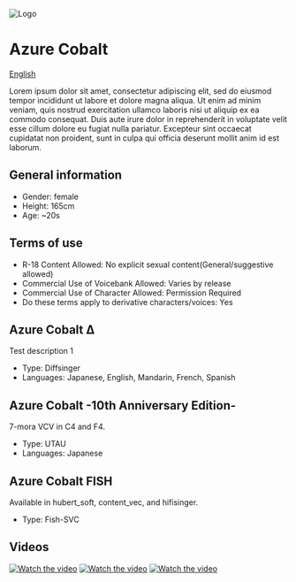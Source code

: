 ![Logo](https://user-images.githubusercontent.com/99069711/224456484-4f8df79d-c828-4acf-bb25-df4b6c6db97e.png)
# Azure Cobalt
[English](README.md)

Lorem ipsum dolor sit amet, consectetur adipiscing elit, sed do eiusmod tempor incididunt ut labore et dolore magna aliqua. Ut enim ad minim veniam, quis nostrud exercitation ullamco laboris nisi ut aliquip ex ea commodo consequat. Duis aute irure dolor in reprehenderit in voluptate velit esse cillum dolore eu fugiat nulla pariatur. Excepteur sint occaecat cupidatat non proident, sunt in culpa qui officia deserunt mollit anim id est laborum.

## General information
- Gender: female
- Height: 165cm
- Age: ~20s

## Terms of use
- R-18 Content Allowed: No explicit sexual content(General/suggestive allowed)
- Commercial Use of Voicebank Allowed: Varies by release
- Commercial Use of Character Allowed: Permission Required
- Do these terms apply to derivative characters/voices: Yes


## Azure Cobalt Δ
Test description 1
- Type: Diffsinger
- Languages: Japanese, English, Mandarin, French, Spanish

## Azure Cobalt -10th Anniversary Edition-
7-mora VCV in C4 and F4.
- Type: UTAU
- Languages: Japanese

## Azure Cobalt FISH
Available in hubert_soft, content_vec, and hifisinger.
- Type: Fish-SVC

## Videos
[![Watch the video](https://github.com/user-attachments/assets/9046d946-03e4-42d2-a6cb-953b80411bfb)](https://youtu.be/OVD4vuv8y_c)
[![Watch the video](https://github.com/user-attachments/assets/a2d69a19-77c2-4d31-a70d-3021afc03485)](https://youtu.be/5g9Zjj8rcLU)
[![Watch the video](https://github.com/user-attachments/assets/fb6c2164-c4b2-403b-b52b-59779b1ac2a9)](https://youtu.be/w_V1nXRunXY)
